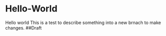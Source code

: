 # Hello-World
Hello world
This is a test to describe something into a new brnach to make changes.
##Draft
